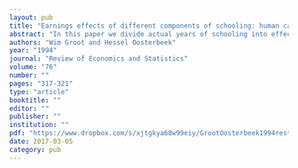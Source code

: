 ```yaml
---
layout: pub
title: "Earnings effects of different components of schooling: human capital versus screening"
abstract: "In this paper we divide actual years of schooling into effective years, repeated years, skipped years, inefficient years and dropout years. Estimation of earnings functions reveals that this typology is statistically superior to the usual concepts of either actual or effective years of schooling. Based on our distinction we formulate tests which discriminate between the human capital theory and the screening hypothesis. The results give strong support to the human capital theory and refute the screening hypothesis."
authors: "Wim Groot and Hessel Oosterbeek"
year: "1994"
journal: "Review of Economics and Statistics"
volume: "76"
number: ""
pages: "317-321"
type: "article"
booktitle: ""
editor: ""
publisher: ""
institution: ""
pdf: "https://www.dropbox.com/s/xjtgkya68w99eiy/GrootOosterbeek1994restat.pdf?dl=0"
date: 2017-03-05
category: pub
---
```

